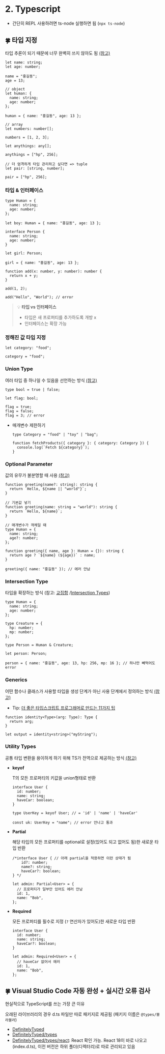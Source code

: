 # 2. Typescript

- 간단히 REPL 사용하려면 ts-node 실행하면 됨 (`npx ts-node`)

## 🍀 타입 지정

타입 추론이 되기 때문에 너무 완벽히 쓰지 않아도 됨 [(참고)](https://www.typescriptlang.org/ko/docs/handbook/typescript-in-5-minutes.html#%ED%83%80%EC%9E%85-%EC%B6%94%EB%A1%A0-types-by-inference)

```tsx
let name: string;
let age: number;

name = "홍길동";
age = 13;

// object
let human: {
  name: string;
  age: number;
};

human = { name: "홍길동", age: 13 };

// array
let numbers: number[];

numbers = [1, 2, 3];

let anythings: any[];

anythings = ["hp", 256];

// 더 엄격하게 타입 관리하고 싶다면 => tuple
let pair: [string, number];

pair = ["hp", 256];
```

### 타입 & 인터페이스

```tsx
type Human = {
  name: string;
  age: number;
};

let boy: Human = { name: "홍길동", age: 13 };

interface Person {
  name: string;
  age: number;
}

let girl: Person;

girl = { name: "홍길동", age: 13 };

function add(x: number, y: number): number {
  return x + y;
}

add(1, 2);

add("Hello", "World"); // error
```

> 💡 **타입 vs 인터페이스**
>
> - 타입은 새 프로퍼티를 추가하도록 개방 x
> - 인터페이스는 확장 가능

### 정해진 값 타입 지정

```tsx
let category: "food";

category = "food";
```

### Union Type

여러 타입 중 하나일 수 있음을 선언하는 방식 [(참고)](https://www.typescriptlang.org/ko/docs/handbook/typescript-in-5-minutes.html#%EC%9C%A0%EB%8B%88%EC%96%B8-unions)

```tsx
type bool = true | false;

let flag: bool;

flag = true;
flag = false;
flag = 3; // error
```

- 매개변수 제한하기

  ```tsx
  type Category = "food" | "toy" | "bag";

  function fetchProducts({ category }: { category: Category }) {
    console.log(`Fetch ${category}`);
  }
  ```

### Optional Parameter

값의 유무가 불분명할 때 사용 [(참고)](https://www.typescriptlang.org/docs/handbook/2/functions.html#optional-parameters)

```tsx
function greeting(name?: string): string {
  return `Hello, ${name || "world"}`;
}

// 기본값 넣기
function greeting(name: string = "world"): string {
  return `Hello, ${name}`;
}

// 매개변수가 객체일 때
type Human = {
  name: string;
  age?: number;
};

function greeting({ name, age }: Human = {}): string {
  return age ? `${name} (${age})` : name;
}

greeting({ name: "홍길동" }); // 에러 안남
```

### Intersection Type

타입을 확장하는 방식 (참고: [교집합](https://www.typescriptlang.org/ko/docs/handbook/typescript-in-5-minutes-func.html#%EA%B5%90%EC%A7%91%ED%95%A9) /[Intersection Types](https://www.typescriptlang.org/docs/handbook/2/objects.html#intersection-types))

```tsx
type Human = {
  name: string;
  age: number;
};

type Creature = {
  hp: number;
  mp: number;
};

type Person = Human & Creature;

let person: Person;

person = { name: "홍길동", age: 13, hp: 256, mp: 16 }; // 하나만 빼먹어도 error
```

### Generics

어떤 함수나 클래스가 사용할 타입을 생성 단계가 아닌 사용 단계에서 정의하는 방식 [(참고)](https://www.typescriptlang.org/docs/handbook/2/generics.html)

- Tip: [더 좋은 타입스크립트 프로그래머로 만드는 11가지 팁](https://velog.io/@lky5697/11-tips-that-help-you-become-a-better-typescript-programmer)

```tsx
function identity<Type>(arg: Type): Type {
  return arg;
}

let output = identity<string>("myString");
```

### Utility Types

공통 타입 변환을 용이하게 하기 위해 TS가 전역으로 제공하는 방식 [(참고)](https://www.typescriptlang.org/docs/handbook/utility-types.html)

- **keyof**

  T의 모든 프로퍼티의 키값을 union형태로 반환

  ```tsx
  interface User {
    id: number;
    name: string;
    haveCar: boolean;
  }

  type UserKey = keyof User; // = 'id' | 'name' | 'haveCar'

  const uk: UserKey = "name"; // error 안나고 통과
  ```

- **Partial<type>**

  해당 타입의 모든 프로퍼티를 optional로 설정(있어도 되고 없어도 됨)한 새로운 타입 반환

  ```tsx
  /*interface User { // 아래 partial을 적용하면 이런 상태가 됨
      id?: number;
      name?: string;
      haveCar?: boolean;
  } */

  let admin: Partial<User> = {
    // 프로퍼티가 일부만 있어도 에러 안남
    id: 1,
    name: "Bob",
  };
  ```

- **Required<type>**

  모든 프로퍼티를 필수로 지정 (`?` 연산자가 있어도)한 새로운 타입 반환

  ```tsx
  interface User {
    id: number;
    name: string;
    haveCar?: boolean;
  }

  let admin: Required<User> = {
    // haveCar 없어서 에러
    id: 1,
    name: "Bob",
  };
  ```

## 🍀 Visual Studio Code 자동 완성 + 실시간 오류 검사

현실적으로 TypeScript를 쓰는 가장 큰 이유

오래된 라이브러리의 경우 d.ts 파일만 따로 패키지로 제공됨 (패키지 이름은 `@types/블라블라`)

- [DefinitelyTyped](https://github.com/DefinitelyTyped/DefinitelyTyped)
- [DefinitelyTyped/types](https://github.com/DefinitelyTyped/DefinitelyTyped/tree/master/types)
- [DefinitelyTyped/types/react](https://github.com/DefinitelyTyped/DefinitelyTyped/tree/master/types/react): React 확인 가능. React 18이 바로 나오고(index.d.ts), 이전 버전은 하위 폴더(디렉터리)로 따로 관리되고 있음
